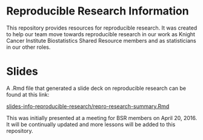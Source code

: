# Reproducible Research Information

This repository provides resources for reproducible research.
It was created to help our team move towards reproducible research in our work as Knight Cancer Institute Biostatistics Shared Resource members and as statisticians in our other roles.

# Slides

A .Rmd file that generated a slide deck on reproducible research can be found at this link:

[slides-info-reproducible-research/repro-research-summary.Rmd](slides-info-reproducible-research/repro-research-summary.Rmd)

This was initially presented at a meeting for BSR members on April 20, 2016. It will be continually updated and more lessons will be added to this repository.

